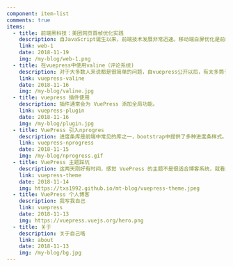 ```yaml
---
component: item-list
comments: true
items:
  - title: 前端黑科技：美团网页首帧优化实践
    description: 自JavaScript诞生以来，前端技术发展非常迅速。移动端白屏优化是前端界面体验的一个重要优化方向，Web 前端诞生了 SSR 、CSR、预渲染等技术。
    link: web-1
    date: 2018-11-19
    img: /my-blog/web-1.png
  - title: 在vuepress中使用valine（评论系统)
    description: 对于大多数人来说都是很简单的问题，自vuepress公开以后，有太多筒子想要vuepress添加评论系统，可是目测大佬们并没有这个想法，不过对于vue.js生态环境而言，给我们很多自己动手的可能。
    link: vuepress-valine
    date: 2018-11-16
    img: /my-blog/valine.jpg
  - title: vuepress 插件使用
    description: 插件通常会为 VuePress 添加全局功能。
    link: vuepress-plugin
    date: 2018-11-16
    img: /my-blog/plugin.jpg
  - title: VuePress 引入nprogres
    description: 进度条库是前端中常见的库之一，bootstrap中提供了多种进度条样式。NProgress.js和nanobar.js是两款轻量级的进度条组件，使用简便。轩枫阁用过Nprogress，用于页面刚打开时的页面加载进度显示。
    link: vuepress-nprogress
    date: 2018-11-15
    img: /my-blog/nprogress.gif
  - title: VuePress 主题踩坑
    description: 这两天刚好有时间，感觉 VuePress 的主题不是很适合博客系统，就看着改了一波，踩了点小坑。
    link: vuepress-theme
    date: 2018-11-14
    img: https://txs1992.github.io/mt-blog/vuepress-theme.jpeg
  - title: VuePress 个人博客
    description: 我写我自己
    link: vuepress
    date: 2018-11-13
    img: https://vuepress.vuejs.org/hero.png
  - title: 关于
    description: 关于自己咯
    link: about
    date: 2018-11-13
    img: /my-blog/bg.jpg
---
```

